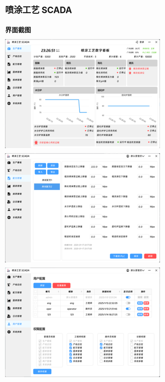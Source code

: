 # 喷涂工艺 SCADA

## 界面截图
![生产看板](./Images/product-board.png)

![配方管理](./Images/recipe-manage.png)

![用户管理](./Images/user-manage.png)